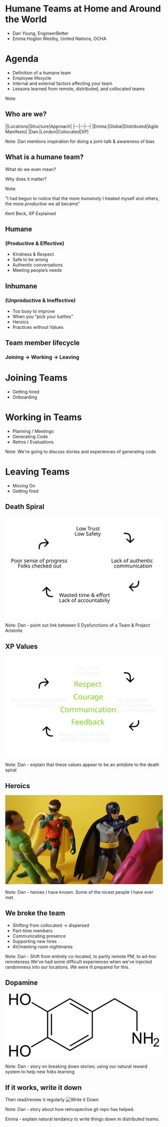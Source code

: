 # Humane Teams at Home and Around the World

- Dan Young, EngineerBetter
- Emma Hogbin Westby, United Nations, OCHA



# Agenda

- Definition of a humane team
- Employee lifecycle
- Internal and external factors affecting your team
- Lessons learned from remote, distributed, and collocated teams

Note:



## Who are we?

||Locations|Structure|Approach|
|--|--|--|
|Emma:|Global|Distributed|Agile Manifesto|
|Dan:|London|Collocated|XP|

Note: Dan mentions inspiration for doing a joint-talk & awareness of bias



## What is a humane team?

What do we even mean?

Why does it matter?

Note:



"I had begun to notice that the more *humanely* I treated myself and others, the more *productive* we all became"

Kent Beck, XP Explained



## Humane
### (Productive & Effective)
* Kindness & Respect
* Safe to be wrong
* Authentic conversations
* Meeting people’s needs



## Inhumane
### (Unproductive & Ineffective)
* Too busy to improve
* When you "pick your battles"
* Heroics
* Practices without Values



## Team member lifecycle

### Joining → Working → Leaving



# Joining Teams

* Getting hired
* Onboarding



# Working in Teams
* Planning / Meetings
* Generating Code
* Retros / Evaluations

Note: We're going to discuss stories and experiences of generating code



# Leaving Teams

* Moving On
* Getting fired



## Death Spiral
![Death Spiral](/images/death-spiral.svg "Death Spiral")

Note:
Dan - point out link between 5 Dysfunctions of a Team & Project Aristotle



## XP Values
![Death Spiral Antidote](/images/death-spiral-antidote.svg "Death Spiral Antidote")

Note: Dan - explain that these values appear to be an antidote to the death spiral



## Heroics
![Heroics](/images/heroics.jpg "Heroics")

Note: Dan - heroes I have known. Some of the nicest people I have ever met.



## We broke the team
* Shifting from collocated → dispersed
* Part-time members
* Communicating presence
* Supporting new hires
* AV/meeting room nightmares

Note: Dan - Shift from entirely co-located, to partly remote PM, to ad-hoc remoteness
We've had some difficult experiences when we've injected randomness into our locations. We were ill prepared for this.



## Dopamine
![Dopamine](/images/dopamine.png "Dopamine")

Note: Dan - story on breaking down stories; using our natural reward system to help new folks learning



## If it works, write it down
Then read/review it regularly
![Write it Down](/images/write-it-down.jpg "Write it Down")

Note:
Dan - story about how retrospective git repo has helped.

Emma - explain natural tendancy to write things down in distributed teams.
